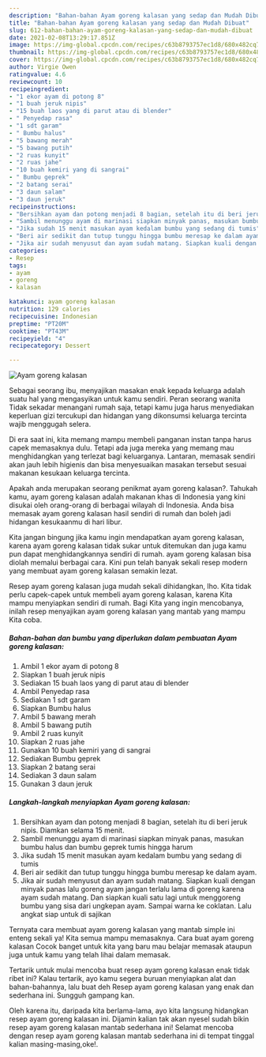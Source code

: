```yaml
---
description: "Bahan-bahan Ayam goreng kalasan yang sedap dan Mudah Dibuat"
title: "Bahan-bahan Ayam goreng kalasan yang sedap dan Mudah Dibuat"
slug: 612-bahan-bahan-ayam-goreng-kalasan-yang-sedap-dan-mudah-dibuat
date: 2021-02-08T13:29:17.851Z
image: https://img-global.cpcdn.com/recipes/c63b8793757ec1d8/680x482cq70/ayam-goreng-kalasan-foto-resep-utama.jpg
thumbnail: https://img-global.cpcdn.com/recipes/c63b8793757ec1d8/680x482cq70/ayam-goreng-kalasan-foto-resep-utama.jpg
cover: https://img-global.cpcdn.com/recipes/c63b8793757ec1d8/680x482cq70/ayam-goreng-kalasan-foto-resep-utama.jpg
author: Virgie Owen
ratingvalue: 4.6
reviewcount: 10
recipeingredient:
- "1 ekor ayam di potong 8"
- "1 buah jeruk nipis"
- "15 buah laos yang di parut atau di blender"
- " Penyedap rasa"
- "1 sdt garam"
- " Bumbu halus"
- "5 bawang merah"
- "5 bawang putih"
- "2 ruas kunyit"
- "2 ruas jahe"
- "10 buah kemiri yang di sangrai"
- " Bumbu geprek"
- "2 batang serai"
- "3 daun salam"
- "3 daun jeruk"
recipeinstructions:
- "Bersihkan ayam dan potong menjadi 8 bagian, setelah itu di beri jeruk nipis. Diamkan selama 15 menit."
- "Sambil menunggu ayam di marinasi siapkan minyak panas, masukan bumbu halus dan bumbu geprek tumis hingga harum"
- "Jika sudah 15 menit masukan ayam kedalam bumbu yang sedang di tumis"
- "Beri air sedikit dan tutup tunggu hingga bumbu meresap ke dalam ayam."
- "Jika air sudah menyusut dan ayam sudah matang. Siapkan kuali dengan minyak panas lalu goreng ayam jangan terlalu lama di goreng karena ayam sudah matang. Dan siapkan kuali satu lagi untuk menggoreng bumbu yang sisa dari ungkepan ayam. Sampai warna ke coklatan. Lalu angkat siap untuk di sajikan"
categories:
- Resep
tags:
- ayam
- goreng
- kalasan

katakunci: ayam goreng kalasan 
nutrition: 129 calories
recipecuisine: Indonesian
preptime: "PT20M"
cooktime: "PT43M"
recipeyield: "4"
recipecategory: Dessert

---
```



![Ayam goreng kalasan](https://img-global.cpcdn.com/recipes/c63b8793757ec1d8/680x482cq70/ayam-goreng-kalasan-foto-resep-utama.jpg)

Sebagai seorang ibu, menyajikan masakan enak kepada keluarga adalah suatu hal yang mengasyikan untuk kamu sendiri. Peran seorang  wanita Tidak sekadar menangani rumah saja, tetapi kamu juga harus menyediakan keperluan gizi tercukupi dan hidangan yang dikonsumsi keluarga tercinta wajib menggugah selera.

Di era  saat ini, kita memang mampu membeli panganan instan tanpa harus capek memasaknya dulu. Tetapi ada juga mereka yang memang mau menghidangkan yang terlezat bagi keluarganya. Lantaran, memasak sendiri akan jauh lebih higienis dan bisa menyesuaikan masakan tersebut sesuai makanan kesukaan keluarga tercinta. 



Apakah anda merupakan seorang penikmat ayam goreng kalasan?. Tahukah kamu, ayam goreng kalasan adalah makanan khas di Indonesia yang kini disukai oleh orang-orang di berbagai wilayah di Indonesia. Anda bisa memasak ayam goreng kalasan hasil sendiri di rumah dan boleh jadi hidangan kesukaanmu di hari libur.

Kita jangan bingung jika kamu ingin mendapatkan ayam goreng kalasan, karena ayam goreng kalasan tidak sukar untuk ditemukan dan juga kamu pun dapat menghidangkannya sendiri di rumah. ayam goreng kalasan bisa diolah memalui berbagai cara. Kini pun telah banyak sekali resep modern yang membuat ayam goreng kalasan semakin lezat.

Resep ayam goreng kalasan juga mudah sekali dihidangkan, lho. Kita tidak perlu capek-capek untuk membeli ayam goreng kalasan, karena Kita mampu menyiapkan sendiri di rumah. Bagi Kita yang ingin mencobanya, inilah resep menyajikan ayam goreng kalasan yang mantab yang mampu Kita coba.

<!--inarticleads1-->

##### Bahan-bahan dan bumbu yang diperlukan dalam pembuatan Ayam goreng kalasan:

1. Ambil 1 ekor ayam di potong 8
1. Siapkan 1 buah jeruk nipis
1. Sediakan 15 buah laos yang di parut atau di blender
1. Ambil  Penyedap rasa
1. Sediakan 1 sdt garam
1. Siapkan  Bumbu halus
1. Ambil 5 bawang merah
1. Ambil 5 bawang putih
1. Ambil 2 ruas kunyit
1. Siapkan 2 ruas jahe
1. Gunakan 10 buah kemiri yang di sangrai
1. Sediakan  Bumbu geprek
1. Siapkan 2 batang serai
1. Sediakan 3 daun salam
1. Gunakan 3 daun jeruk




<!--inarticleads2-->

##### Langkah-langkah menyiapkan Ayam goreng kalasan:

1. Bersihkan ayam dan potong menjadi 8 bagian, setelah itu di beri jeruk nipis. Diamkan selama 15 menit.
1. Sambil menunggu ayam di marinasi siapkan minyak panas, masukan bumbu halus dan bumbu geprek tumis hingga harum
1. Jika sudah 15 menit masukan ayam kedalam bumbu yang sedang di tumis
1. Beri air sedikit dan tutup tunggu hingga bumbu meresap ke dalam ayam.
1. Jika air sudah menyusut dan ayam sudah matang. Siapkan kuali dengan minyak panas lalu goreng ayam jangan terlalu lama di goreng karena ayam sudah matang. Dan siapkan kuali satu lagi untuk menggoreng bumbu yang sisa dari ungkepan ayam. Sampai warna ke coklatan. Lalu angkat siap untuk di sajikan




Ternyata cara membuat ayam goreng kalasan yang mantab simple ini enteng sekali ya! Kita semua mampu memasaknya. Cara buat ayam goreng kalasan Cocok banget untuk kita yang baru mau belajar memasak ataupun juga untuk kamu yang telah lihai dalam memasak.

Tertarik untuk mulai mencoba buat resep ayam goreng kalasan enak tidak ribet ini? Kalau tertarik, ayo kamu segera buruan menyiapkan alat dan bahan-bahannya, lalu buat deh Resep ayam goreng kalasan yang enak dan sederhana ini. Sungguh gampang kan. 

Oleh karena itu, daripada kita berlama-lama, ayo kita langsung hidangkan resep ayam goreng kalasan ini. Dijamin kalian tak akan nyesel sudah bikin resep ayam goreng kalasan mantab sederhana ini! Selamat mencoba dengan resep ayam goreng kalasan mantab sederhana ini di tempat tinggal kalian masing-masing,oke!.

